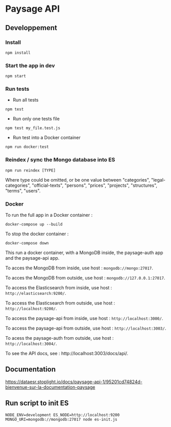 # Paysage API

## Developpement
### Install
`npm install`

### Start the app in dev
`npm start`

### Run tests
* Run all tests

`npm test`

* Run only one tests file

`npm test my_file.test.js`

* Run test into a Docker container

`npm run docker:test`

### Reindex / sync the Mongo database into ES

`npm run reindex [TYPE]`

Where type could be omitted, or be one value between "categories", "legal-categories", "official-texts", "persons", "prices", "projects", "structures", "terms", "users".

### Docker


To run the full app in a Docker container :

`docker-compose up --build`

To stop the docker container :

`docker-compose down`

This run a docker container, with a MongoDB inside, the paysage-auth app and the paysage-api app.

To acces the MongoDB from inside, use host : `mongodb://mongo:27017`.

To acces the MongoDB from outside, use host : `mongodb://127.0.0.1:27017`.

To access the Elasticsearch from inside, use host : `http://elasticsearch:9200/`.

To access the Elasticsearch from outside, use host : `http://localhost:9200/`.

To access the paysage-api from inside, use host : `http://localhost:3000/`.

To access the paysage-api from outside, use host : `http://localhost:3003/`.

To acess the paysage-auth from outside, use host : `http://localhost:3004/`.

To see the API docs, see : http://localhost:3003/docs/api/.

## Documentation

https://dataesr.stoplight.io/docs/paysage-api-1/95201cd74824d-bienvenue-sur-la-documentation-paysage


## Run script to init ES

`NODE_ENV=development ES_NODE=http://localhost:9200 MONGO_URI=mongodb://mongodb:27017 node es-init.js`
